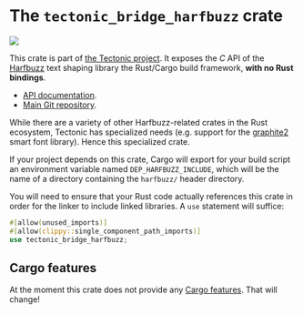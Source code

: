 # The `tectonic_bridge_harfbuzz` crate

[![](http://meritbadge.herokuapp.com/tectonic_bridge_harfbuzz)](https://crates.io/crates/tectonic_bridge_harfbuzz)

This crate is part of [the Tectonic
project](https://tectonic-typesetting.github.io/en-US/). It exposes the *C* API
of the [Harfbuzz] text shaping library the Rust/Cargo build framework, **with no
Rust bindings**.

[Harfbuzz]: https://harfbuzz.github.io/

- [API documentation](https://docs.rs/tectonic_bridge_harfbuzz/).
- [Main Git repository](https://github.com/tectonic-typesetting/tectonic/).

While there are a variety of other Harfbuzz-related crates in the Rust
ecosystem, Tectonic has specialized needs (e.g. support for the [graphite2]
smart font library). Hence this specialized crate.

[graphite2]: https://graphite.sil.org/

If your project depends on this crate, Cargo will export for your build script
an environment variable named `DEP_HARFBUZZ_INCLUDE`, which will be the name of
a directory containing the `harfbuzz/` header directory.

You will need to ensure that your Rust code actually references this crate in
order for the linker to include linked libraries. A `use` statement will
suffice:

```rust
#[allow(unused_imports)]
#[allow(clippy::single_component_path_imports)]
use tectonic_bridge_harfbuzz;
```


## Cargo features

At the moment this crate does not provide any [Cargo features][features]. That
will change!

[features]: https://doc.rust-lang.org/cargo/reference/features.html
